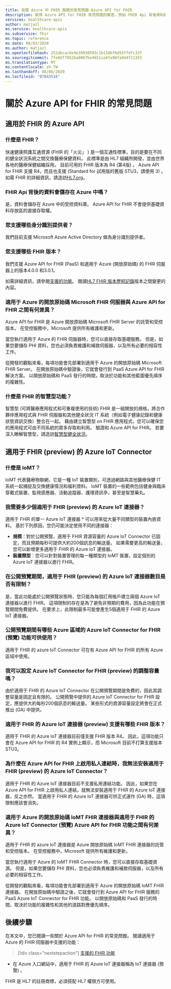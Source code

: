 ```yaml
---
title: 有關 Azure 中 FHIR 服務的常見問題-Azure API for FHIR
description: 取得 Azure API for FHIR 常見問題的解答，例如 FHIR Api 背後資料的儲存位置，以及版本支援。
services: healthcare-apis
author: matjazl
ms.service: healthcare-apis
ms.subservice: fhir
ms.topic: reference
ms.date: 08/03/2020
ms.author: matjazl
ms.openlocfilehash: 252abcac6e9e39930593c1b110bf6d55ffdfc33f
ms.sourcegitcommit: 7fe8df79526a0067be4651ce6fa96fa9d4f21355
ms.translationtype: MT
ms.contentlocale: zh-TW
ms.lasthandoff: 08/06/2020
ms.locfileid: "87843516"
---
```

# <a name="frequently-asked-questions-about-the-azure-api-for-fhir"></a>關於 Azure API for FHIR 的常見問題

## <a name="azure-api-for-fhir"></a>適用於 FHIR 的 Azure API

### <a name="what-is-fhir"></a>什麼是 FHIR？
快速健康照護互通資源 (FHIR 的「火災」 ) 是一個互通性標準，目的是要在不同的健全狀況系統之間交換醫療保健資料。 此標準是由 HL7 組織所開發，並由世界各地的醫療保健組織採用。 目前可用的 FHIR 版本為 R4 (第4版) 。 Azure API for FHIR 支援 R4，而且也支援 (Standard for 試用版的舊版 STU3，請使用 3) 。 如需 FHIR 的詳細資訊，請造訪[HL7.org](http://hl7.org/fhir/summary.html)。

### <a name="is-the-data-behind-the-fhir-apis-stored-in-azure"></a>FHIR Api 背後的資料會儲存在 Azure 中嗎？

是，資料會儲存在 Azure 中的受控資料庫。 Azure API for FHIR 不會提供基礎資料存放區的直接存取權。

### <a name="what-identity-provider-do-you-support"></a>您支援哪些身分識別提供者？

我們目前支援 Microsoft Azure Active Directory 做為身分識別提供者。

### <a name="what-fhir-version-do-you-support"></a>您支援哪些 FHIR 版本？

我們支援 Azure API for FHIR (PaaS) 和適用于 Azure (開放原始碼) 的 FHIR 伺服器上的版本4.0.0 和3.0.1。

如需詳細資訊，請參閱[支援的功能](fhir-features-supported.md)。 閱讀[HL7 FHIR 版本歷程記錄](https://hl7.org/fhir/R4/history.html)版本之間變更的內容。

### <a name="whats-the-difference-between-the-open-source-microsoft-fhir-server-for-azure-and-the-azure-api-for-fhir"></a>適用于 Azure 的開放原始碼 Microsoft FHIR 伺服器與 Azure API for FHIR 之間有何差異？

Azure API for FHIR 是 Azure 開放原始碼 Microsoft FHIR Server 的託管和受控版本。 在受控服務中，Microsoft 提供所有維護和更新。 

當您執行適用于 Azure 的 FHIR 伺服器時，您可以直接存取基礎服務。 但是，如果您要儲存 PHI 資料，您也必須負責維護和補救伺服器，以及所有必要的相容性工作。

從開發的觀點來看，每項功能會先部署到適用于 Azure 的開放原始碼 Microsoft FHIR Server。 在開放原始碼中驗證後，它就會發行到 PaaS Azure API for FHIR 解決方案。 以開放原始碼和 PaaS 發行的時間，取決於功能和其他藍圖優先順序的複雜性。 

### <a name="what-is-smart-on-fhir"></a>什麼是 FHIR 的智慧型功能？

智慧型 (可將醫療應用程式和可重複使用的技術) FHIR 是一組開放的規格，將合作夥伴應用程式與 FHIR 伺服器和其他健全狀況 IT 系統（例如電子健康記錄和健康狀態資訊交換）整合在一起。 藉由建立智慧型 on FHIR 應用程式，您可以確保您的應用程式可由不同系統的眾多存取和利用。
驗證和 Azure API for FHIR。 若要深入瞭解智慧型，請造訪[智慧型健全狀況](https://smarthealthit.org/)。

## <a name="azure-iot-connector-for-fhir-preview"></a>適用于 FHIR (preview) 的 Azure IoT Connector

### <a name="what-is-iomt"></a>什麼是 IoMT？
IoMT 代表醫療物聯網，它是一種 IoT 裝置類別，可透過網路與其他醫療保健 IT 系統一起捕捉及交換健康情況和福利資料。 IoMT 裝置的一些範例包括健身與臨床穿戴式裝置、監視感應器、活動追蹤器、護理資訊亭，甚至是智慧藥丸。

### <a name="how-many-azure-iot-connector-for-fhir-preview-do-i-need"></a>我需要多少個適用于 FHIR (preview) 的 Azure IoT 連接器？
適用于 FHIR 的單一 Azure IoT 連接器 * 可以用來從大量不同類型的裝置內嵌資料。 基於下列原因，您仍可能決定使用不同的連接器：
- **規模**：對於公開預覽，適用于 FHIR 資源容量的 Azure IoT Connector 已固定，而且預期每秒可提供大約200個訊息的輸送量。 如果需要更高的輸送量，您可以新增更多適用于 FHIR 的 Azure IoT 連接器。
- **裝置類型**：您可以針對裝置管理的每一種類型的 IoMT 裝置，設定個別的 Azure IoT 連接器以進行 FHIR。

### <a name="is-there-a-limit-on-number-of-azure-iot-connector-for-fhir-preview-during-public-preview"></a>在公開預覽期間，適用于 FHIR (preview) 的 Azure IoT 連接器數目是否有限制？
是，當此功能處於公開預覽狀態時，您只能為每個訂用帳戶建立兩個 Azure IoT 連接器以進行 FHIR。 這項限制的存在是為了避免非預期的費用，因為此功能在預覽期間免費提供。 在要求上，此限制最多可能會產生5個適用于 FHIR 的 Azure IoT 連接器。

### <a name="what-azure-regions-azure-iot-connector-for-fhir-preview-feature-is-available-during-public-preview"></a>公開預覽期間有哪些 Azure 區域的 Azure IoT Connector for FHIR (預覽) 功能可供使用？
適用于 FHIR 的 azure IoT Connector 可在有 Azure API for FHIR 的所有 Azure 區域中使用。

### <a name="can-i-configure-scaling-capacity-for-azure-iot-connector-for-fhir-preview"></a>我可以設定 Azure IoT Connector for FHIR (preview) 的調整容量嗎？
由於適用于 FHIR 的 Azure IoT Connector 在公開預覽期間是免費的，因此其調整容量是固定且有限的。 公開預覽中提供的 Azure IoT Connector for FHIR 設定，應提供大約每秒200個訊息的輸送量。 某些形式的資源容量設定將會在正式推出 (GA) 中提供。

### <a name="what-fhir-version-does-azure-iot-connector-for-fhir-preview-support"></a>適用于 FHIR 的 Azure IoT 連接器 (preview) 支援有哪些 FHIR 版本？
適用于 FHIR 的 Azure IoT 連接器目前僅支援 FHIR 版本 R4。 因此，這項功能只會在 Azure API for FHIR 的 R4 實例上顯示，而 Microsoft 目前不打算支援版本 STU3。

### <a name="why-cant-i-install-azure-iot-connector-for-fhir-preview-when-private-link-is-enabled-on-azure-api-for-fhir"></a>為什麼在 Azure API for FHIR 上啟用私人連結時，我無法安裝適用于 FHIR (preview) 的 Azure IoT Connector？
適用于 FHIR 的 Azure IoT 連接器目前不支援私用連結功能。 因此，如果您在 Azure API for FHIR 上啟用私人連結，就無法安裝適用于 FHIR 的 Azure IoT 連接器，反之亦然。 當適用于 FHIR 的 Azure IoT 連接器可供正式運作 (GA) 時，這項限制應該會消失。

### <a name="whats-the-difference-between-the-open-source-iomt-fhir-connector-for-azure-and-azure-iot-connector-for-fhir-preview-feature-of-azure-api-for-fhir-service"></a>適用于 Azure 的開放原始碼 IoMT FHIR 連接器與適用于 FHIR 的 Azure IoT Connector (預覽) Azure API for FHIR 功能之間有何差異？
適用于 FHIR 的 azure IoT 連接器是 Azure 開放原始碼 IoMT FHIR 連接器的託管和受控版本。 在受控服務中，Microsoft 提供所有維護和更新。

當您執行適用于 Azure 的 IoMT FHIR Connector 時，您可以直接存取基礎資源。 但是，如果您要儲存 PHI 資料，您也必須負責維護和補救伺服器，以及所有必要的相容性工作。

從開發的觀點來看，每項功能會先部署到適用于 Azure 的開放原始碼 IoMT FHIR 連接器。 在開放原始碼中驗證之後，它就會發行到 Azure API for FHIR 服務的 PaaS Azure IoT Connector for FHIR 功能。 以開放原始碼和 PaaS 發行的時間，取決於功能的複雜性和其他的道路對應優先順序。

## <a name="next-steps"></a>後續步驟

在本文中，您已閱讀一些關於 Azure API for FHIR 的常見問題。 閱讀適用于 Azure 的 FHIR 伺服器中支援的功能：
 
>[!div class="nextstepaction"]
>[支援的 FHIR 功能](fhir-features-supported.md)

* 在 Azure 入口網站中，適用于 FHIR 的 Azure IoT 連接器稱為 IoT 連接器 (預覽) 。

FHIR 是 HL7 的註冊商標，必須搭配 HL7 權限方可使用。